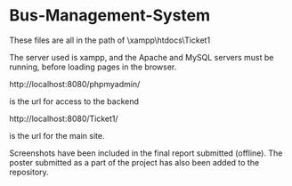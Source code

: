 # Bus-Management-System
These files are all in the path of \xampp\htdocs\Ticket1

The server used is xampp, and the Apache and MySQL servers must be running, before loading pages in the browser.

http://localhost:8080/phpmyadmin/

is the url for access to the backend

http://localhost:8080/Ticket1/

is the url for the main site.

Screenshots have been included in the final report submitted (offline). The poster submitted as a part of the project has also been added to the repository.
